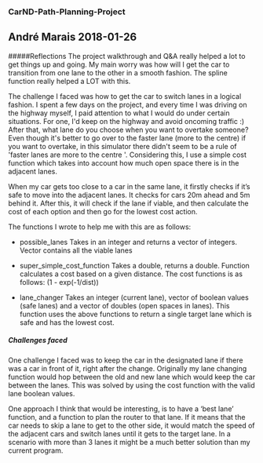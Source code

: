 ### CarND-Path-Planning-Project 
André Marais
2018-01-26
---

#####Reflections
The project walkthrough and Q&A really helped a lot to get things up and going. My main worry was how will I get the car to transition from one lane to the other in a smooth fashion. The spline function really helped a LOT with this. 

The challenge I faced was how to get the car to switch lanes in a logical fashion. I spent a few days on the project, and every time I was driving on the highway myself, I paid attention to what I would do under certain situations. For one, I'd keep on the highway and avoid oncoming traffic :) After that, what lane do you choose when you want to overtake someone? Even though it's better to go over to the faster lane (more to the centre) if you want to overtake, in this simulator there didn't seem to be a rule of 'faster lanes are more to the centre '. Considering this, I use a simple cost function which takes into account how much open space there is in the adjacent lanes.

When my car gets too close to a car in the same lane, it firstly checks if it’s safe to move into the adjacent lanes. It checks for cars 20m ahead and 5m behind it. After this, it will check if the lane if viable, and then calculate the cost of each option and then go for the lowest cost action. 

The functions I wrote to help me with this are as follows:

* possible_lanes
Takes in an integer and returns a vector of integers. Vector contains all the viable lanes

* super_simple_cost_function
Takes a double, returns a double. Function calculates a cost based on a given distance. The cost functions is as follows: (1 - exp(-1/dist))

* lane_changer
Takes an integer (current lane), vector of boolean values (safe lanes) and a vector of doubles (open spaces in lanes). This function uses the above functions to return a single target lane which is safe and has the lowest cost. 

##### Challenges faced
One challenge I faced was to keep the car in the designated lane if there was a car in front of it, right after the change. Originally my lane changing function would hop between the old and new lane which would keep the car between the lanes. This was solved by using the cost function with the valid lane boolean values. 

One approach I think that would be interesting, is to have a ‘best lane’ function, and a function to plan the router to that lane. If it means that the car needs to skip a lane to get to the other side, it would match the speed of the adjacent cars and switch lanes until it gets to the target lane. In a scenario with more than 3 lanes it might be a much better solution than my current program. 
